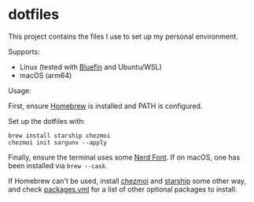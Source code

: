 # dotfiles

This project contains the files I use to set up my personal environment.

Supports:

- Linux (tested with [Bluefin](https://projectbluefin.io/) and Ubuntu/WSL)
- macOS (arm64)

Usage:

First, ensure [Homebrew](https://brew.sh/) is installed and PATH is configured.

Set up the dotfiles with:

```
brew install starship chezmoi
chezmoi init sargunv --apply
```

Finally, ensure the terminal uses some [Nerd Font](https://www.nerdfonts.com/). If
on macOS, one has been installed via `brew --cask`.

If Homebrew can't be used, install [chezmoi](https://www.chezmoi.io/) and
[starship](https://starship.rs/) some other way, and check
[packages.yml](./.chezmoidata/packages.yml) for a list of other optional packages to install.
